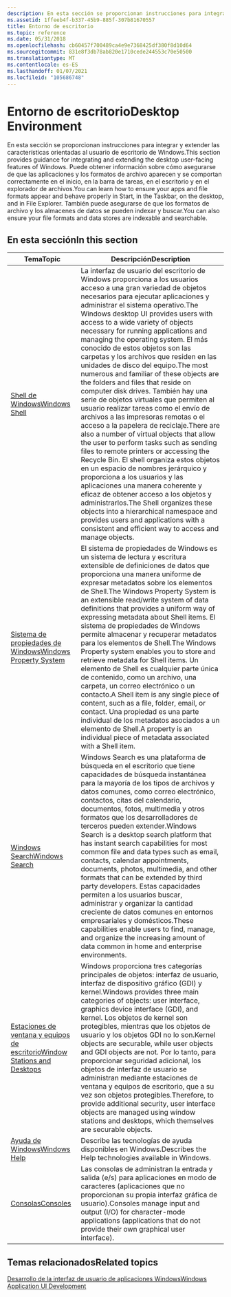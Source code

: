 ```yaml
---
description: En esta sección se proporcionan instrucciones para integrar y extender las características orientadas al usuario de escritorio de Windows.
ms.assetid: 1ffeeb4f-b337-45b9-885f-307b81670557
title: Entorno de escritorio
ms.topic: reference
ms.date: 05/31/2018
ms.openlocfilehash: cb60457f700489ca4e9e7368425df380f8d10d64
ms.sourcegitcommit: 831e8f3db78ab820e1710cede244553c70e50500
ms.translationtype: MT
ms.contentlocale: es-ES
ms.lasthandoff: 01/07/2021
ms.locfileid: "105686748"
---
```

# <a name="desktop-environment"></a><span data-ttu-id="ed9f2-103">Entorno de escritorio</span><span class="sxs-lookup"><span data-stu-id="ed9f2-103">Desktop Environment</span></span>

<span data-ttu-id="ed9f2-104">En esta sección se proporcionan instrucciones para integrar y extender las características orientadas al usuario de escritorio de Windows.</span><span class="sxs-lookup"><span data-stu-id="ed9f2-104">This section provides guidance for integrating and extending the desktop user-facing features of Windows.</span></span> <span data-ttu-id="ed9f2-105">Puede obtener información sobre cómo asegurarse de que las aplicaciones y los formatos de archivo aparecen y se comportan correctamente en el inicio, en la barra de tareas, en el escritorio y en el explorador de archivos.</span><span class="sxs-lookup"><span data-stu-id="ed9f2-105">You can learn how to ensure your apps and file formats appear and behave properly in Start, in the Taskbar, on the desktop, and in File Explorer.</span></span> <span data-ttu-id="ed9f2-106">También puede asegurarse de que los formatos de archivo y los almacenes de datos se pueden indexar y buscar.</span><span class="sxs-lookup"><span data-stu-id="ed9f2-106">You can also ensure your file formats and data stores are indexable and searchable.</span></span>

## <a name="in-this-section"></a><span data-ttu-id="ed9f2-107">En esta sección</span><span class="sxs-lookup"><span data-stu-id="ed9f2-107">In this section</span></span>



| <span data-ttu-id="ed9f2-108">Tema</span><span class="sxs-lookup"><span data-stu-id="ed9f2-108">Topic</span></span>                                                                              | <span data-ttu-id="ed9f2-109">Descripción</span><span class="sxs-lookup"><span data-stu-id="ed9f2-109">Description</span></span>                                                                                                                                                                                                                                                                                                                                                                                                                                                                                                                                                                                                 |
|------------------------------------------------------------------------------------|-------------------------------------------------------------------------------------------------------------------------------------------------------------------------------------------------------------------------------------------------------------------------------------------------------------------------------------------------------------------------------------------------------------------------------------------------------------------------------------------------------------------------------------------------------------------------------------------------------------|
| [<span data-ttu-id="ed9f2-110">Shell de Windows</span><span class="sxs-lookup"><span data-stu-id="ed9f2-110">Windows Shell</span></span>](./shell/shell-entry.md)<br/>                                      | <span data-ttu-id="ed9f2-111">La interfaz de usuario del escritorio de Windows proporciona a los usuarios acceso a una gran variedad de objetos necesarios para ejecutar aplicaciones y administrar el sistema operativo.</span><span class="sxs-lookup"><span data-stu-id="ed9f2-111">The Windows desktop UI provides users with access to a wide variety of objects necessary for running applications and managing the operating system.</span></span> <span data-ttu-id="ed9f2-112">El más conocido de estos objetos son las carpetas y los archivos que residen en las unidades de disco del equipo.</span><span class="sxs-lookup"><span data-stu-id="ed9f2-112">The most numerous and familiar of these objects are the folders and files that reside on computer disk drives.</span></span> <span data-ttu-id="ed9f2-113">También hay una serie de objetos virtuales que permiten al usuario realizar tareas como el envío de archivos a las impresoras remotas o el acceso a la papelera de reciclaje.</span><span class="sxs-lookup"><span data-stu-id="ed9f2-113">There are also a number of virtual objects that allow the user to perform tasks such as sending files to remote printers or accessing the Recycle Bin.</span></span> <span data-ttu-id="ed9f2-114">El shell organiza estos objetos en un espacio de nombres jerárquico y proporciona a los usuarios y las aplicaciones una manera coherente y eficaz de obtener acceso a los objetos y administrarlos.</span><span class="sxs-lookup"><span data-stu-id="ed9f2-114">The Shell organizes these objects into a hierarchical namespace and provides users and applications with a consistent and efficient way to access and manage objects.</span></span><br/> |
| [<span data-ttu-id="ed9f2-115">Sistema de propiedades de Windows</span><span class="sxs-lookup"><span data-stu-id="ed9f2-115">Windows Property System</span></span>](./properties/windows-properties-system.md)<br/>         | <span data-ttu-id="ed9f2-116">El sistema de propiedades de Windows es un sistema de lectura y escritura extensible de definiciones de datos que proporciona una manera uniforme de expresar metadatos sobre los elementos de Shell.</span><span class="sxs-lookup"><span data-stu-id="ed9f2-116">The Windows Property System is an extensible read/write system of data definitions that provides a uniform way of expressing metadata about Shell items.</span></span> <span data-ttu-id="ed9f2-117">El sistema de propiedades de Windows permite almacenar y recuperar metadatos para los elementos de Shell.</span><span class="sxs-lookup"><span data-stu-id="ed9f2-117">The Windows Property system enables you to store and retrieve metadata for Shell items.</span></span> <span data-ttu-id="ed9f2-118">Un elemento de Shell es cualquier parte única de contenido, como un archivo, una carpeta, un correo electrónico o un contacto.</span><span class="sxs-lookup"><span data-stu-id="ed9f2-118">A Shell item is any single piece of content, such as a file, folder, email, or contact.</span></span> <span data-ttu-id="ed9f2-119">Una propiedad es una parte individual de los metadatos asociados a un elemento de Shell.</span><span class="sxs-lookup"><span data-stu-id="ed9f2-119">A property is an individual piece of metadata associated with a Shell item.</span></span><br/>                                                                                                                                                                             |
| [<span data-ttu-id="ed9f2-120">Windows Search</span><span class="sxs-lookup"><span data-stu-id="ed9f2-120">Windows Search</span></span>](./search/windows-search.md)<br/>                                 | <span data-ttu-id="ed9f2-121">Windows Search es una plataforma de búsqueda en el escritorio que tiene capacidades de búsqueda instantánea para la mayoría de los tipos de archivos y datos comunes, como correo electrónico, contactos, citas del calendario, documentos, fotos, multimedia y otros formatos que los desarrolladores de terceros pueden extender.</span><span class="sxs-lookup"><span data-stu-id="ed9f2-121">Windows Search is a desktop search platform that has instant search capabilities for most common file and data types such as email, contacts, calendar appointments, documents, photos, multimedia, and other formats that can be extended by third party developers.</span></span> <span data-ttu-id="ed9f2-122">Estas capacidades permiten a los usuarios buscar, administrar y organizar la cantidad creciente de datos comunes en entornos empresariales y domésticos.</span><span class="sxs-lookup"><span data-stu-id="ed9f2-122">These capabilities enable users to find, manage, and organize the increasing amount of data common in home and enterprise environments.</span></span><br/>                                                                                                                                                                                    |
| [<span data-ttu-id="ed9f2-123">Estaciones de ventana y equipos de escritorio</span><span class="sxs-lookup"><span data-stu-id="ed9f2-123">Window Stations and Desktops</span></span>](./winstation/window-stations-and-desktops.md)<br/> | <span data-ttu-id="ed9f2-124">Windows proporciona tres categorías principales de objetos: interfaz de usuario, interfaz de dispositivo gráfico (GDI) y kernel.</span><span class="sxs-lookup"><span data-stu-id="ed9f2-124">Windows provides three main categories of objects: user interface, graphics device interface (GDI), and kernel.</span></span> <span data-ttu-id="ed9f2-125">Los objetos de kernel son protegibles, mientras que los objetos de usuario y los objetos GDI no lo son.</span><span class="sxs-lookup"><span data-stu-id="ed9f2-125">Kernel objects are securable, while user objects and GDI objects are not.</span></span> <span data-ttu-id="ed9f2-126">Por lo tanto, para proporcionar seguridad adicional, los objetos de interfaz de usuario se administran mediante estaciones de ventana y equipos de escritorio, que a su vez son objetos protegibles.</span><span class="sxs-lookup"><span data-stu-id="ed9f2-126">Therefore, to provide additional security, user interface objects are managed using window stations and desktops, which themselves are securable objects.</span></span><br/>                                                                                                                                                                                                                                              |
| [<span data-ttu-id="ed9f2-127">Ayuda de Windows</span><span class="sxs-lookup"><span data-stu-id="ed9f2-127">Windows Help</span></span>](/windows/win32/api/winuser/nf-winuser-winhelpa)<br/>                                        | <span data-ttu-id="ed9f2-128">Describe las tecnologías de ayuda disponibles en Windows.</span><span class="sxs-lookup"><span data-stu-id="ed9f2-128">Describes the Help technologies available in Windows.</span></span><br/>                                                                                                                                                                                                                                                                                                                                                                                                                                                                                                                                            |
| [<span data-ttu-id="ed9f2-129">Consolas</span><span class="sxs-lookup"><span data-stu-id="ed9f2-129">Consoles</span></span>](/windows/console/character-mode-applications)<br/>                        | <span data-ttu-id="ed9f2-130">Las consolas de administran la entrada y salida (e/s) para aplicaciones en modo de caracteres (aplicaciones que no proporcionan su propia interfaz gráfica de usuario).</span><span class="sxs-lookup"><span data-stu-id="ed9f2-130">Consoles manage input and output (I/O) for character-mode applications (applications that do not provide their own graphical user interface).</span></span><br/>                                                                                                                                                                                                                                                                                                                                                                                                                                                    |



 

## <a name="related-topics"></a><span data-ttu-id="ed9f2-131">Temas relacionados</span><span class="sxs-lookup"><span data-stu-id="ed9f2-131">Related topics</span></span>

<dl> <dt>

[<span data-ttu-id="ed9f2-132">Desarrollo de la interfaz de usuario de aplicaciones Windows</span><span class="sxs-lookup"><span data-stu-id="ed9f2-132">Windows Application UI Development</span></span>](./windows-application-ui-development.md)
</dt> </dl>

 

 

